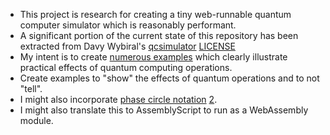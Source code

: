 
- This project is research for creating a tiny web-runnable quantum computer simulator which is reasonably performant.
- A significant portion of the current state of this repository has been extracted from Davy Wybiral's [qcsimulator](http://qcsimulator.github.io) [LICENSE](https://github.com/qcsimulator/qcsimulator.github.io/blob/master/LICENSE)
- My intent is to create [numerous examples](https://observablehq.com/@simplygreatwork/quantum-computing-effects) which clearly illustrate practical effects of quantum computing operations.
- Create examples to "show" the effects of quantum operations and to not "tell".
- I might also incorporate [phase circle notation](http://davidbkemp.github.io/animated-qubits/) [2](https://oreilly-qc.github.io/).
- I might also translate this to AssemblyScript to run as a WebAssembly module.
